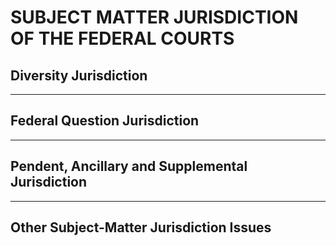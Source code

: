 # SUBJECT MATTER JURISDICTION OF THE FEDERAL COURTS

## Diversity Jurisdiction

---

## Federal Question Jurisdiction

---

## Pendent, Ancillary and Supplemental Jurisdiction

---

## Other Subject-Matter Jurisdiction Issues